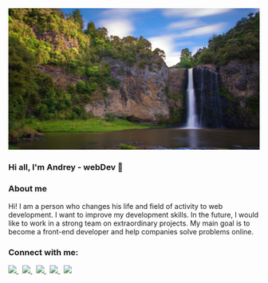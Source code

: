 <img src="./assets/waterfalls.jpg" alt="foto profile" >

### Hi all, I'm Andrey - webDev 👋

<h3>About me</h3>
<p>Hi! I am a person who changes his life and field of activity to web development. I want to improve my development skills.
In the future, I would like to work in a strong team on extraordinary projects.
My main goal is to become a front-end developer and help companies solve problems online.</p>

<h3 align="left">Connect with me:</h3>
<p align="left">
<a href="https://www.linkedin.com/in/andrei-nenashev-838919258/">
    <img src="https://img.shields.io/badge/LinkedIn-0077B5?style=for-the-badge&logo=linkedin&logoColor=white" />        
</a>&nbsp;
<a href="https://discordapp.com/users/1027621580831989821/">
    <img src="https://img.shields.io/badge/Discord-4752C4.svg?&style=for-the-badge&logo=discord&logoColor=white" />        
</a>&nbsp;
<a href="https://t.me/andreynen28">
    <img src="https://img.shields.io/badge/Telegram-2CA5E0?style=flat-squeare&logo=telegram&logoColor=white" />
</a>&nbsp;
<a href="https://www.instagram.com/andrey_nenashev28/">
    <img src="https://img.shields.io/badge/instagram-E4405F.svg?&style=for-the-badge&logo=instagram&logoColor=white" />        
</a>&nbsp;
<a href="mailto:anenashev89@gmail.com">
    <img src="https://img.shields.io/badge/Gmail-D14836?style=for-the-badge&logo=gmail&logoColor=white" />
</a>
</p>
